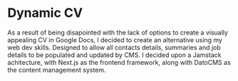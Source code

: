 # Dynamic CV
As a result of being disapointed with the lack of options to create a visually appealing CV in Google Docs, I decided to create an alternative using my web dev skills.  Designed to allow all contacts details, summaries and job details to be populated and updated by CMS. I decided upon a Jamstack achitecture, with Next.js as the frontend framework, along with DatoCMS as the content management system.

